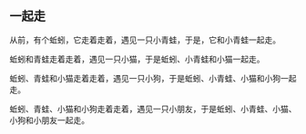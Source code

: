 ## 一起走

从前，有个蚯蚓，它走着走着，遇见一只小青蛙，于是，它和小青蛙一起走。

蚯蚓和青蛙走着走着，遇见一只小猫，于是蚯蚓、小青蛙和小猫一起走。

蚯蚓、青蛙和小猫走着走着，遇见一只小狗，于是蚯蚓、小青蛙、小猫和小狗一起走。

蚯蚓、青蛙、小猫和小狗走着走着，遇见一只小朋友，于是蚯蚓、小青蛙、小猫、小狗和小朋友一起走。
